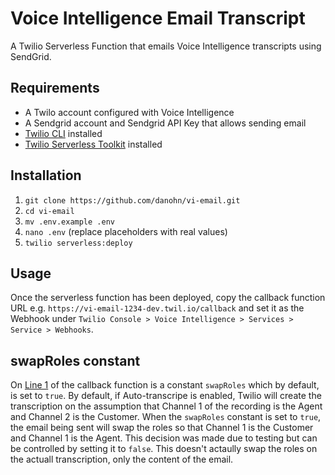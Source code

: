 # Voice Intelligence Email Transcript

A Twilio Serverless Function that emails Voice Intelligence transcripts using SendGrid.

## Requirements

- A Twilo account configured with Voice Intelligence
- A Sendgrid account and Sendgrid API Key that allows sending email
- [Twilio CLI](https://www.twilio.com/docs/twilio-cli) installed
- [Twilio Serverless Toolkit](https://www.twilio.com/docs/labs/serverless-toolkit/getting-started) installed

## Installation

1. `git clone https://github.com/danohn/vi-email.git`
2. `cd vi-email`
3. `mv .env.example .env`
4. `nano .env` (replace placeholders with real values)
5. `twilio serverless:deploy`

## Usage

Once the serverless function has been deployed, copy the callback function URL e.g. `https://vi-email-1234-dev.twil.io/callback` and set it as the Webhook under `Twilio Console > Voice Intelligence > Services > Service > Webhooks`.

## swapRoles constant

On [Line 1](https://github.com/danohn/vi-email/blob/36987eecbf0e531a7e93a68af7b9291d065d1d47/functions/callback.protected.js#L1) of the callback function is a constant `swapRoles` which by default, is set to `true`. By default, if Auto-transcripe is enabled, Twilio will create the transcription on the assumption that Channel 1 of the recording is the Agent and Channel 2 is the Customer. When the `swapRoles` constant is set to `true`, the email being sent will swap the roles so that Channel 1 is the Customer and Channel 1 is the Agent. This decision was made due to testing but can be controlled by setting it to `false`. This doesn't actaully swap the roles on the actuall transcription, only the content of the email.
